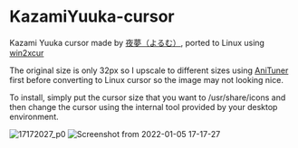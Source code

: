 # KazamiYuuka-cursor
Kazami Yuuka cursor made by [夜夢（よるむ）](https://www.pixiv.net/en/users/345405/artworks), ported to Linux using [win2xcur](https://github.com/quantum5/win2xcur)

The original size is only 32px so I upscale to different sizes using [AniTuner](https://www.gdgsoft.com/anituner) first before converting to Linux cursor so the image may not looking nice.

To install, simply put the cursor size that you want to /usr/share/icons and then change the cursor using the internal tool provided by your desktop environment.


![17172027_p0](https://user-images.githubusercontent.com/39849246/148200730-1c66eeee-102e-40ba-b836-9bb8d2f07166.gif)
![Screenshot from 2022-01-05 17-17-27](https://user-images.githubusercontent.com/39849246/148201139-9939dccc-e44f-488a-ace4-6d6d2e59e45b.png)
